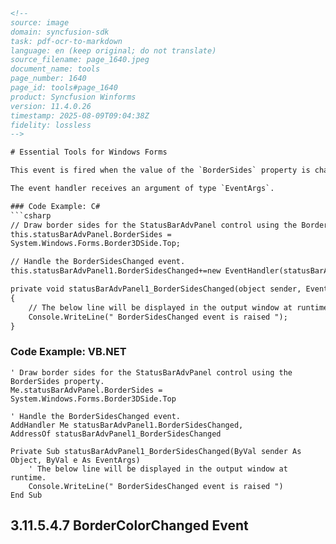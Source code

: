 ```html
<!-- 
source: image
domain: syncfusion-sdk
task: pdf-ocr-to-markdown
language: en (keep original; do not translate)
source_filename: page_1640.jpeg
document_name: tools
page_number: 1640
page_id: tools#page_1640
product: Syncfusion Winforms
version: 11.4.0.26
timestamp: 2025-08-09T09:04:38Z
fidelity: lossless
-->

# Essential Tools for Windows Forms

This event is fired when the value of the `BorderSides` property is changed. The `BorderSides` property indicates the border sides of the panel.

The event handler receives an argument of type `EventArgs`.

### Code Example: C#
```csharp
// Draw border sides for the StatusBarAdvPanel control using the BorderSides property.
this.statusBarAdvPanel.BorderSides = 
System.Windows.Forms.Border3DSide.Top;

// Handle the BorderSidesChanged event.
this.statusBarAdvPanel1.BorderSidesChanged+=new EventHandler(statusBarAdvPanel1_BorderSidesChanged);

private void statusBarAdvPanel1_BorderSidesChanged(object sender, EventArgs e)
{
    // The below line will be displayed in the output window at runtime.
    Console.WriteLine(" BorderSidesChanged event is raised ");
}
```

### Code Example: VB.NET
```vbnet
' Draw border sides for the StatusBarAdvPanel control using the BorderSides property.
Me.statusBarAdvPanel.BorderSides =
System.Windows.Forms.Border3DSide.Top

' Handle the BorderSidesChanged event.
AddHandler Me statusBarAdvPanel1.BorderSidesChanged, 
AddressOf statusBarAdvPanel1_BorderSidesChanged

Private Sub statusBarAdvPanel1_BorderSidesChanged(ByVal sender As Object, ByVal e As EventArgs)
    ' The below line will be displayed in the output window at runtime.
    Console.WriteLine(" BorderSidesChanged event is raised ")
End Sub
```

## 3.11.5.4.7 BorderColorChanged Event

<!-- tags: [BorderSides, StatusBarAdvPanel, EventArgs, BorderSidesChanged, Border3DSide, BorderColorChanged] keywords: [Borders, Panel, Event Handler, C#, VB.NET, BorderSides Property, BorderWidth, BorderStyle, Border Colors, Border, Sides, Advanced Panel, Event] -->
```